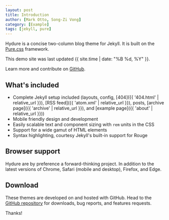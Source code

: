 ```yaml
---
layout: post
title: Introduction
author: [Mark Otto, Song-Zi Vong]
category: [Example]
tags: [jekyll, pure]
---
```


Hydure is a concise two-column blog theme for Jekyll. It is built on the [Pure.css](https://github.com/pure-css/pure) framework.

This demo site was last updated {{ site.time | date: "%B %d, %Y" }}.

Learn more and contribute on [GitHub](https://github.com/zivong/jekyll-theme-hydure).

## What's included

* Complete Jekyll setup included (layouts, config, [404]({{ '404.html' | relative_url }}), [RSS feed]({{ 'atom.xml' | relative_url }}), posts, [archive page]({{ 'archive' | relative_url }}), and [example page]({{ 'about' | relative_url }}))
* Mobile friendly design and development
* Easily scalable text and component sizing with `rem` units in the CSS
* Support for a wide gamut of HTML elements
* Syntax highlighting, courtesy Jekyll's built-in support for Rouge

## Browser support

Hydure are by preference a forward-thinking project. In addition to the latest versions of Chrome, Safari (mobile and desktop), Firefox, and Edge.

## Download

These themes are developed on and hosted with GitHub. Head to the [GitHub repository](https://github.com/zivong/jekyll-theme-hydure) for downloads, bug reports, and features requests.

Thanks!
